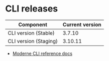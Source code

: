 # CLI releases

| Component             | Current version |
| --------------------- | --------------- |
| CLI version (Stable)  | 3.7.10          |
| CLI version (Staging) | 3.10.11           |

* [Moderne CLI reference docs](../user-documentation/moderne-cli/cli-reference.md)
